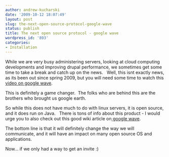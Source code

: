```yaml
---
author: andrew-kucharski
date: '2009-10-12 18:07:49'
layout: post
slug: the-next-open-source-protocol-google-wave
status: publish
title: The next open source protocol - google wave
wordpress_id: '893'
categories:
- Installation
---
```


While we are very busy administering servers, looking at cloud computing developments and improving drupal performance, we sometimes get some time to take a break and catch up on the news.   Well, this isnt exactly news, as its been out since spring 2009, but you will need some time to watch this[ video on google wave](http://wave.google.com/help/wave/about.html#video).



This is definitely a game changer.  The folks who are behind this are the brothers who brought us google earth.

So while this does not have much to do with linux servers, it is open source, and it does run on Java.   There is tons of info about this product - I would urge you to also check out this good wiki article on[ google wave](http://en.wikipedia.org/wiki/Google_Wave).

The bottom line is that it will definitely change the way we will communicate, and it will have an impact on many open source OS and applications.

Now... if we only had a way to get an invite :)
